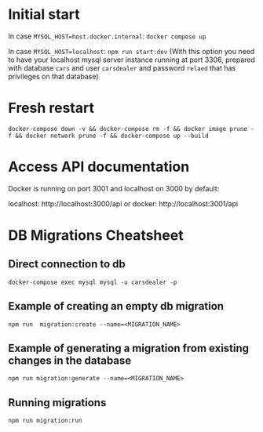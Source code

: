 # Initial start

In case `MYSQL_HOST=host.docker.internal`: `docker compose up`

In case `MYSQL_HOST=localhost`: `npm run start:dev` (With this option you need to have your localhost mysql server instance running at port 3306, prepared with database `cars` and user `carsdealer` and password `relaed` that has privileges on that database)

# Fresh restart

`docker-compose down -v && docker-compose rm -f && docker image prune -f && docker network prune -f && docker-compose up --build`

# Access API documentation

Docker is running on port 3001 and localhost on 3000 by default:

localhost: http://localhost:3000/api
or
docker: http://localhost:3001/api

# DB Migrations Cheatsheet

## Direct connection to db

`docker-compose exec mysql mysql -u carsdealer -p`

## Example of creating an empty db migration

`npm run  migration:create --name=<MIGRATION_NAME>`

## Example of generating a migration from existing changes in the database

`npm run migration:generate --name=<MIGRATION_NAME>`

## Running migrations

`npm run migration:run`

